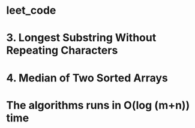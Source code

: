 # leet_code

# 3. Longest Substring Without Repeating Characters

# 4. Median of Two Sorted Arrays
# The algorithms runs in O(log (m+n)) time
